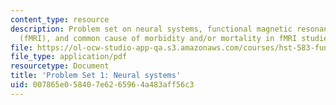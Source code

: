 ```yaml
---
content_type: resource
description: Problem set on neural systems, functional magnetic resonance imaging
  (fMRI), and common cause of morbidity and/or mortality in fMRI studies.
file: https://ol-ocw-studio-app-qa.s3.amazonaws.com/courses/hst-583-functional-magnetic-resonance-imaging-data-acquisition-and-analysis-fall-2008/007865e058407e6265964a483aff56c3_ps1.pdf
file_type: application/pdf
resourcetype: Document
title: 'Problem Set 1: Neural systems'
uid: 007865e0-5840-7e62-6596-4a483aff56c3
---
```


